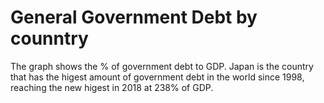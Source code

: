 # General Government Debt by counntry
The graph shows the % of government debt to GDP. Japan is the country that has the higest amount of government debt in the world since 1998, reaching the new higest in 2018 at 238% of GDP.

<div class="flourish-embed flourish-chart" data-src="visualisation/5280460"><script src="https://public.flourish.studio/resources/embed.js"></script></div>
